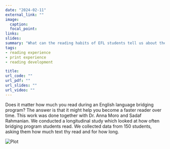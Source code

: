 ```yaml
---
date: "2024-02-11"
external_link: ""
image:
  caption: 
  focal_point: 
links:
slides: 
summary: "What can the reading habits of EFL students tell us about their reading development? This project tracked the reading activity of 150 bridging program students over 26 weeks in order to gain insight into their reading development. The published article can be found in [Frontiers in Education: Educational Psychology](https://www.frontiersin.org/articles/10.3389/feduc.2024.1286132/full). "
tags:
- reading experience
- print experience
- reading development

title:
url_code: ""
url_pdf: ""
url_slides: ""
url_video: ""
---
```


Does it matter how much you read during an English language bridging program? The answer is that it might help you become a faster reader over time. This work was done together with Dr. Anna Moro and Sadaf Rahmanian. We conducted a longitudinal study which looked at how often bridging program students read. We collected data from 150 students, asking them how much text thy read and for how long.

![Plot](/img/longitudinal_readingexp_linearscale.png)

<br><br>
